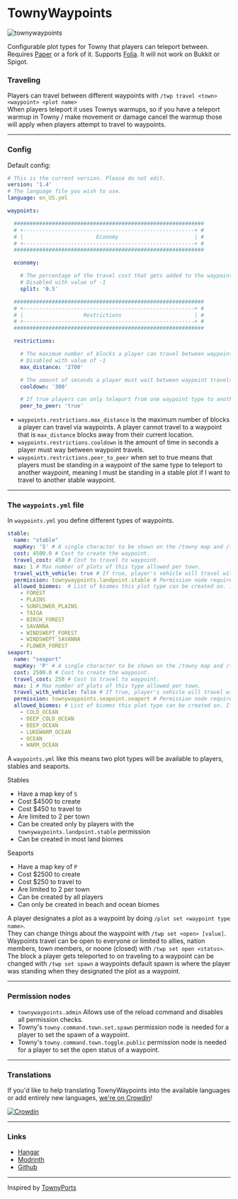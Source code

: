 # TownyWaypoints

![townywaypoints](https://github.com/ewof/TownyWaypoints/assets/26354814/876e138d-b011-4286-99bd-06f14cf4f86a)

Configurable plot types for Towny that players can teleport between. <br/>
Requires [Paper](https://github.com/PaperMC/Paper) or a fork of it. Supports [Folia](https://github.com/PaperMC/Folia). It will not work on Bukkit or Spigot.

### Traveling

Players can travel between different waypoints with `/twp travel <town> <waypoint> <plot name>` <br/>
When players teleport it uses Townys warmups, so if you have a teleport warmup in Towny / make movement or damage cancel the warmup those will apply when players attempt to travel to waypoints.

---

### Config

Default config:

```yaml
# This is the current version. Please do not edit.
version: '1.4'
# The language file you wish to use.
language: en_US.yml

waypoints:

  ############################################################
  # +------------------------------------------------------+ #
  # |                       Economy                        | #
  # +------------------------------------------------------+ #
  ############################################################

  economy:

    # The percentage of the travel cost that gets added to the waypoints town bank, the rest goes to the nation. If it has no nation then 100% goes to the town bank.
    # Disabled with value of -1
    split: '0.5'

  ############################################################
  # +------------------------------------------------------+ #
  # |                   Restrictions                       | #
  # +------------------------------------------------------+ #
  ############################################################

  restrictions:

    # The maximum number of blocks a player can travel between waypoints.
    # Disabled with value of -1
    max_distance: '2700'

    # The amount of seconds a player must wait between waypoint travels.
    cooldown: '300'

    # If true players can only teleport from one waypoint type to another.
    peer_to_peer: 'true'

```

- `waypoints.restrictions.max_distance` is the maximum number of blocks a player can travel via waypoints. A player cannot travel to a waypoint that is `max_distance` blocks away from their current location.
- `waypoints.restrictions.cooldown` is the amount of time in seconds a player must  way between waypoint travels.
- `waypoints.restrictions.peer_to_peer` when set to true means that players must be standing in a waypoint of the same type to teleport to another waypoint, meaning I must be standing in a stable plot if I want to travel to another stable waypoint.

---

### The `waypoints.yml` file

In `waypoints.yml` you define different types of waypoints.

```yaml
stable:
  name: "stable"
  mapKey: 'S' # A single character to be shown on the /towny map and /towny map hud.
  cost: 4500.0 # Cost to create the waypoint.
  travel_cost: 450 # Cost to travel to waypoint.
  max: 1 # Max number of plots of this type allowed per town.
  travel_with_vehicle: true # If true, player's vehicle will travel with the player.
  permission: townywaypoints.landpoint.stable # Permission node required to set a plot to a type of this waypoint, if no permission is set anyone can create this waypoint, grant it in townyperms.yml
  allowed_biomes:  # List of biomes this plot type can be created on. If it's not provided the plot type can be created on any biome.
    - FOREST
    - PLAINS
    - SUNFLOWER_PLAINS
    - TAIGA
    - BIRCH_FOREST
    - SAVANNA
    - WINDSWEPT_FOREST
    - WINDSWEPT_SAVANNA
    - FLOWER_FOREST
seaport:
  name: "seaport"
  mapKey: 'P' # A single character to be shown on the /towny map and /towny map hud.
  cost: 2500.0 # Cost to create the waypoint.
  travel_cost: 250 # Cost to travel to waypoint.
  max: 1 # Max number of plots of this type allowed per town.
  travel_with_vehicle: false # If true, player's vehicle will travel with the player.
  permission: townywaypoints.seapoint.seaport # Permission node required to set a plot to a type of this waypoint, if no permission is set anyone can create this waypoint, grant it in townyperms.yml
  allowed_biomes: # List of biomes this plot type can be created on. If it's not provided the plot type can be created on any biome.
    - COLD_OCEAN
    - DEEP_COLD_OCEAN
    - DEEP_OCEAN
    - LUKEWARM_OCEAN
    - OCEAN
    - WARM_OCEAN
```

A `waypoints.yml` like this means two plot types will be available to players, stables and seaports.

Stables
- Have a map key of `S`
- Cost $4500 to create
- Cost $450 to travel to
- Are limited to 2 per town
- Can be created only by players with the `townywaypoints.landpoint.stable` permission
- Can be created in most land biomes

Seaports
- Have a map key of `P`
- Cost $2500 to create
- Cost $250 to travel to
- Are limited to 2 per town
- Can be created by all players
- Can only be created in beach and ocean biomes

A player designates a plot as a waypoint by doing `/plot set <waypoint type name>`. <br/>
They can change things about the waypoint with `/twp set <open> [value]`. <br/>
Waypoints travel can be open to everyone or limited to allies, nation members, town members, or noone (closed)  with `/twp set open <status>`. <br/>
The block a player gets teleported to on traveling to a waypoint can be changed with `/twp set spawn` a waypoints default spawn is where the player was standing when they designated the plot as a waypoint.

---

### Permission nodes

- `townywaypoints.admin` Allows use of the reload command and disables all permission checks.
- Towny's `towny.command.town.set.spawn` permission node is needed for a player to set the spawn of a waypoint.
- Towny's `towny.command.town.toggle.public` permission node is needed for a player to set the open status of a waypoint.

---

### Translations

If you'd like to help translating TownyWaypoints into the available languages or add entirely new languages, [we're on Crowdin](https://crowdin.com/project/townywaypoints)!

[![Crowdin](https://badges.crowdin.net/townywaypoints/localized.svg)](https://crowdin.com/project/townywaypoints)

---

### Links

- [Hangar](https://hangar.papermc.io/ewof/TownyWaypoints)
- [Modrinth](https://modrinth.com/plugin/townywaypoints)
- [Github](https://github.com/ewof/TownyWaypoints)

---

Inspired by [TownyPorts](https://github.com/darthpeti/TownyPorts/)

